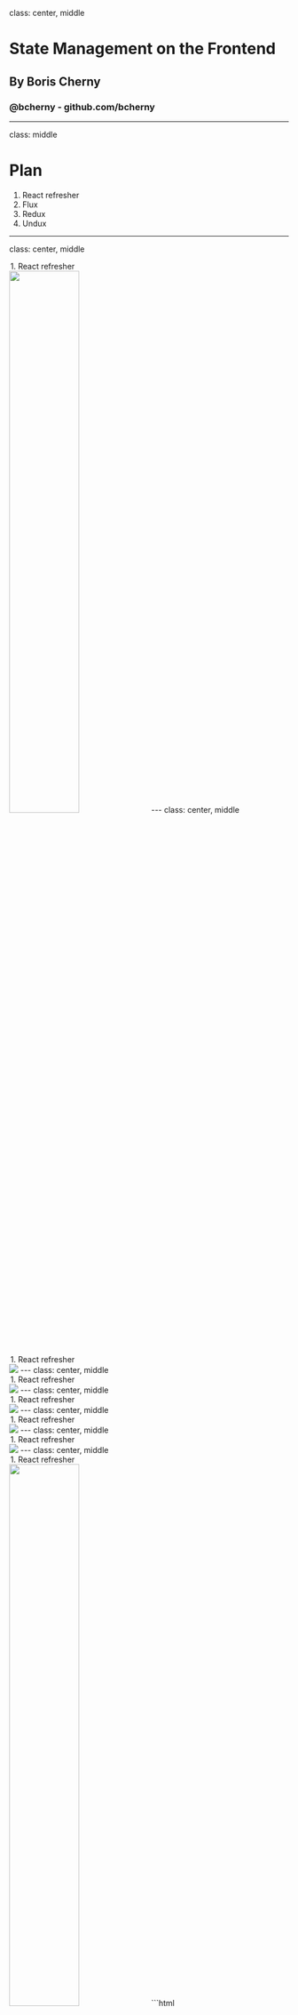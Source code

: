 class: center, middle
# State Management on the Frontend
## By Boris Cherny
### @bcherny - github.com/bcherny
---
class: middle
# Plan
1. React refresher
2. Flux
3. Redux
4. Undux
---
class: center, middle
<legend>1. React refresher</legend>
<img src="images/react.png" width="50%" />
---
class: center, middle
<legend>1. React refresher</legend>
<img src="images/composer.png" class="full"/>
---
class: center, middle
<legend>1. React refresher</legend>
<img src="images/composer-annotated-0.png" class="full"/>
---
class: center, middle
<legend>1. React refresher</legend>
<img src="images/composer-annotated-1.png" class="full"/>
---
class: center, middle
<legend>1. React refresher</legend>
<img src="images/composer-annotated-2.png" class="full"/>
---
class: center, middle
<legend>1. React refresher</legend>
<img src="images/composer-annotated-3.png" class="full"/>
---
class: center, middle
<legend>1. React refresher</legend>
<img src="images/composer-annotated-3.png" width="50%" />
```html
<Composer>
  <Editor>
    <Avatar />
    <Textbox />
  </Editor>
  <Sproutbar />
  <Button />
</Composer>
```
---
class: center, middle
<legend>1. React refresher</legend>
<img src="images/tree.png" class="fuller" />
---
class: center, middle
<legend>1. React refresher</legend>
<img src="images/tree-graphql-0.png" class="fuller" />
---
class: center, middle
<legend>1. React refresher</legend>
<img src="images/tree-graphql-1.png" class="fuller" />
---
class: center, middle
<legend>1. React refresher</legend>
<img src="images/tree-graphql-2.png" class="fuller" />
---
class: center, middle
<legend>1. React refresher</legend>
<img src="images/tree-graphql-3.png" class="fuller" />
---
class: center, middle
<legend>1. React refresher</legend>
<img src="images/tree-graphql-state-0.png" class="fuller" />
---
class: center, middle
<legend>1. React refresher</legend>
<img src="images/tree-graphql-state-1.png" class="fuller" />
---
class: center, middle
<legend>1. React refresher</legend>
<img src="images/tree-graphql-state-2.png" class="fuller" />
---
class: center, middle
<legend>1. React refresher</legend>
<img src="images/tree-graphql-state-callback-0.png" class="fuller" />
---
class: center, middle
<legend>1. React refresher</legend>
<img src="images/tree-graphql-state-callback-1.png" class="fuller" />
---
class: center, middle
<legend>1. React refresher</legend>
<img src="images/tree-graphql-state-callback-2.png" class="fuller" />
---
class: center, middle
<legend>1. React refresher</legend>
<img src="images/tree-graphql-state-callback-3.png" class="fuller" />
---
class: center, middle
<legend>1. React refresher</legend>
<img src="images/tree-state-0.png" class="fuller" />
---
class: center, middle
<legend>1. React refresher</legend>
<img src="images/tree-state-1.png" class="fuller" />
---
class: center, middle
<legend>1. React refresher</legend>
<img src="images/tree-state-2.png" class="fuller" />
---
class: center, middle
<legend>1. React refresher</legend>
<img src="images/tree-state-3.png" class="fuller" />
---
class: center, middle
<legend>1. React refresher</legend>
<img src="images/deep-passing-0.png" />
---
class: center, middle
<legend>1. React refresher</legend>
<img src="images/deep-passing-1.png" />
---
class: center, middle
<legend>1. React refresher</legend>
<img src="images/deep-passing-2.png" />
---
class: center, middle
<legend>1. React refresher</legend>
# 😵😵😵😵😵😵😵😵😵😵😵😵😵😵😵😵😵😵😵😵😵😵😵😵😵😵😵😵😵😵😵😵😵😵😵😵😵😵😵😵😵😵😵😵😵😵😵😵😵😵😵😵😵😵😵😵😵😵😵😵😵😵😵😵😵😵😵😵😵😵😵😵😵😵😵😵😵😵😵😵😵😵😵😵😵😵😵😵😵😵😵😵😵😵😵😵😵😵😵😵😵😵😵😵😵😵😵😵
---
class: center, middle
# Flux
<img src="images/flux.svg" style="margin-top: -100px; width: 30%;" />
---
class: center, middle
<legend>2. Flux</legend>
<img src="images/tree-flux-0.png" class="fullish" />
---
class: center, middle
<legend>2. Flux</legend>
<img src="images/tree-flux-1.png" class="fullish" />
---
class: center, middle
<legend>2. Flux</legend>
<img src="images/tree-flux-2.png" class="fullish" />
---
class: center, middle
<legend>2. Flux</legend>
<img src="images/tree-flux-3.png" class="fullish" />
---
class: center, middle
<legend>2. Flux</legend>
<img src="images/tree-flux-4.png" class="fullish" />
---
class: center, middle
<legend>2. Flux</legend>
<img src="images/tree-flux-5.png" class="fullish" />
---
class: center, middle
<legend>2. Flux</legend>
<img src="images/tree-flux-6.png" class="fullish" />
---
class: center, middle
<legend>2. Flux</legend>
<img src="images/tree-flux-7.png" class="fullish" />
---
class: center, middle
<legend>2. Flux</legend>
<img src="images/tree-flux-8.png" class="fullish" />
---
class: center, middle
<legend>2. Flux</legend>
<img src="images/tree-flux-9.png" class="fullish" />
---
class: center, middle
<legend>2. Flux</legend>
<img src="images/tree-flux-10.png" class="fullish" />
---
class: center, middle
<legend>2. Flux</legend>
<img src="images/tree-flux-11.png" class="fullish" />
---
class: center, middle
<legend>2. Flux</legend>
## Flux
<img src="images/flux-flow.png" style="width:70%" />
---
class: center, middle
<legend>2. Flux</legend>
<img src="images/flux-flow-code-0.png" class="fullisher" />
---
class: center, middle
<legend>2. Flux</legend>
<img src="images/flux-flow-code-1.png" class="fullisher" />
---
class: center, middle
<legend>2. Flux</legend>
<img src="images/flux-flow-code-2.png" class="fullisher" />
---
class: center, middle
<legend>2. Flux</legend>
## WHEW.
<img src="images/whew.webp" />
---
class: center, middle
<legend>2. Flux</legend>
# Let's scale it. <img src="images/like.jpg" style="width:200px;position:relative;bottom:-28px;" />
---
class: center, middle
<legend>2. Flux</legend>
<img src="images/tree-flux-11.png" class="fullish" />
---
class: center, middle
<legend>2. Flux</legend>
<img src="images/tree-flux-scale.png" class="fullish" />
---
<legend>2. Flux</legend>
## Flux
- Singleton <font color="orange">Dispatcher</font>
- Lots of <font color="red">Stores</font>
- Describe CUD operations with <font color="red">Actions</font>
- Stores take Actions → mutate their internal state → update the <font color="green">View</font>
---
class: center, middle
<img src="images/redux.png" style="width:50%" />
---
<legend>3. Redux</legend>
## Redux
- Singleton <font color="red">Store</font>
- Lots of <font color="magenta">Reducers</font>
- Describe CUD operations with <font color="red">Actions</font>
- Reducers take Actions → create a new state for the Store → update the <font color="green">View</font>

<small>
## Flux
- Singleton <font color="orange">Dispatcher</font>
- Lots of <font color="red">Stores</font>
- Describe CUD operations with <font color="red">Actions</font>
- Stores take Actions → mutate their internal state → update the <font color="green">View</font>

</small>
---
class: center, middle
<legend>3. Redux</legend>
<img src="images/tree-flux-scale.png" class="fullish" />
---
class: center, middle
<legend>3. Redux</legend>
<img src="images/tree-redux-scale.png" class="fullish" />
---
class: center, middle
<legend>3. Redux</legend>
## Redux
<img src="images/redux-flow.png" style="width:70%" />
---
class: center, middle
<legend>3. Redux</legend>
<img src="images/redux-flow-code-0.png" class="fullish" />
---
class: center, middle
<legend>3. Redux</legend>
<img src="images/redux-flow-code-1.png" class="fullish" />
---
class: center, middle
<legend>3. Redux</legend>
<img src="images/redux-flow-code-2.png" class="fullish" />
---
class: center, middle
<legend>3. Redux</legend>
![](images/complicated.gif)
---
class: center, middle
<img src="images/undux.png" width="45%" />
---
class: middle
<legend>4. Undux</legend>
## Create a store:

```js
const store = createStore({
  some: 1,
  initial: 'state'
})
```
---
class: middle
<legend>4. Undux</legend>
## Three methods:

```js
// Read a value
store.get('key')

// Write a value
store.set('key')('value')

// React when a value changes
store.on('key').subscribe(function(value) {
  ...
})
```
---
class: center, middle
<legend>4. Undux</legend>
<img src="images/undux-flow-comparison.png" class="fuller" />
---
class: center, middle
<legend>4. Undux</legend>
<img src="images/undux-flow-code-1.png" class="fuller" />
---
class: center, middle
<legend>4. Undux</legend>
<img src="images/undux-flow-code-0.png" class="fuller" />
---
<legend>4. Undux</legend>
## Undux
- Lots of <font color="red">Stores</font>
- Use `.get(key)` and `.set(key)(value)` to read and write to them
- <font color="red">Store</font> updates → <font color="green">View</font> updates
- **Reactive effects**
---
class: center, middle
<legend>4. Undux</legend>
<img src="images/tree-flux-11.png" class="fullish" />
---
class: center, middle
<legend>4. Undux</legend>
<img src="images/tree-undux.png" class="fullish" />
---
<legend>4. Undux</legend>
## Undux: features
---
<legend>4. Undux</legend>
## Undux: features
## 🤭 No boilerplate
---
<legend>4. Undux</legend>
## Undux: features
## 🤭 No boilerplate
## 😯 100% TYPESAFE
---
<legend>4. Undux</legend>
## Undux: features
## 🤭 No boilerplate
## 😯 100% TYPESAFE
## 😱 Reactive effects
---
<legend>4. Undux</legend>
## Undux: features
## 🤭 No boilerplate
## 😯 100% TYPESAFE
## 😱 Reactive effects
## 🤯 Built in logger
---
class: center, middle
# Thanks!
-----------
## Learn more...
## <a href="fburl.com/undux">fburl.com/undux</a>
---
<legend>4. Undux</legend>
```js
composerStore
  .on('text')
  .subscribe(text => {
    console.log('text changed!', text)
  })
```
---
<legend>4. Undux</legend>
```js
composerStore
  .on('text')
  .filter(text => text !== '')
  .subscribe(text => {
    console.log('text changed!', text)
  })
```
---
<legend>4. Undux</legend>
```js
composerStore
  .on('text')
  .filter(text => text !== '')
  .map(text => text.toLowerCase())
  .subscribe(text => {
    console.log('text changed!', text)
  })
```
---
<legend>4. Undux</legend>
```js
composerStore
  .on('text')
  .filter(text => text !== '')
  .map(text => text.toLowerCase())
  .throttle(200)
  .subscribe(text => {
    console.log('text changed!', text)
  })
```
---
